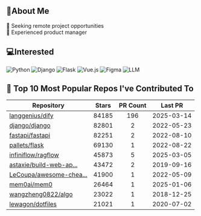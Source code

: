 ## 💫About Me 
👯 Seeking remote project opportunities   
🌱 Experienced product manager

## 💻Interested
![Python](https://img.shields.io/badge/python-3670A0?style=for-the-badge&logo=python&logoColor=ffdd54) ![Django](https://img.shields.io/badge/django-%23092E20.svg?style=for-the-badge&logo=django&logoColor=white) ![Flask](https://img.shields.io/badge/flask-%23000.svg?style=for-the-badge&logo=flask&logoColor=white) ![Vue.js](https://img.shields.io/badge/vuejs-%2335495e.svg?style=for-the-badge&logo=vuedotjs&logoColor=%234FC08D)  ![Figma](https://img.shields.io/badge/figma-%23F24E1E.svg?style=for-the-badge&logo=figma&logoColor=white) ![LLM](https://img.shields.io/badge/LLM-%23412991.svg?style=for-the-badge&logo=openai&logoColor=white)

## 🌟 Top 10 Most Popular Repos I've Contributed To

| Repository | Stars | PR Count | Last PR |
|-----|:---:|:---:|:---:|
| [langgenius/dify](https://github.com/langgenius/dify) | 84185 | 196 | 2025-03-14 |
| [django/django](https://github.com/django/django) | 82801 | 2 | 2022-05-23 |
| [fastapi/fastapi](https://github.com/fastapi/fastapi) | 82251 | 2 | 2022-08-10 |
| [pallets/flask](https://github.com/pallets/flask) | 69130 | 1 | 2022-08-22 |
| [infiniflow/ragflow](https://github.com/infiniflow/ragflow) | 45873 | 5 | 2025-03-05 |
| [astaxie/build-web-ap...](https://github.com/astaxie/build-web-application-with-golang) | 43472 | 2 | 2019-09-16 |
| [LeCoupa/awesome-chea...](https://github.com/LeCoupa/awesome-cheatsheets) | 41900 | 1 | 2022-05-09 |
| [mem0ai/mem0](https://github.com/mem0ai/mem0) | 26464 | 1 | 2025-01-06 |
| [wangzheng0822/algo](https://github.com/wangzheng0822/algo) | 23022 | 1 | 2018-12-25 |
| [lewagon/dotfiles](https://github.com/lewagon/dotfiles) | 21021 | 1 | 2020-07-02 |

